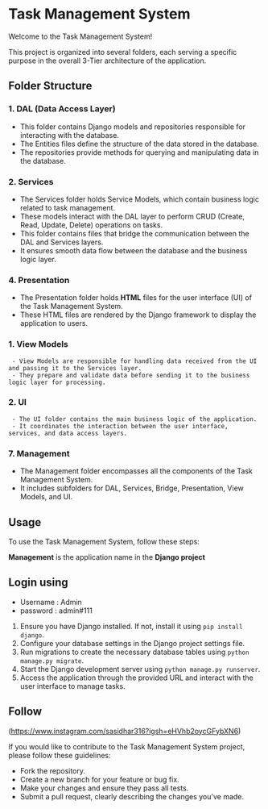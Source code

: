 # Task Management System

Welcome to the Task Management System!

This project is organized into several folders, each serving a specific purpose in the overall 3-Tier architecture of the application.

## Folder Structure

### 1. DAL (Data Access Layer)
   - This folder contains Django models and repositories responsible for interacting with the database.
   - The Entities files define the structure of the data stored in the database.
   - The repositories provide methods for querying and manipulating data in the database.

### 2. Services
   - The Services folder holds Service Models, which contain business logic related to task management.
   - These models interact with the DAL layer to perform CRUD (Create, Read, Update, Delete) operations on tasks.
   - This folder contains files that bridge the communication between the DAL and Services layers.
   - It ensures smooth data flow between the database and the business logic layer.

### 4. Presentation 
   - The Presentation folder holds **HTML** files for the user interface (UI) of the Task Management System.
   - These HTML files are rendered by the Django framework to display the application to users.

### 1. View Models
     - View Models are responsible for handling data received from the UI and passing it to the Services layer.
     - They prepare and validate data before sending it to the business logic layer for processing.
  
### 2. UI
     - The UI folder contains the main business logic of the application.
     - It coordinates the interaction between the user interface, services, and data access layers.
     
   
### 7. Management
   - The Management folder encompasses all the components of the Task Management System.
   - It includes subfolders for DAL, Services, Bridge, Presentation, View Models, and UI.

## Usage
To use the Task Management System, follow these steps:

**Management** is the application name in the **Django project**

## Login using
 - Username : Admin
 - password  : admin#111

1. Ensure you have Django installed. If not, install it using `pip install django`.
2. Configure your database settings in the Django project settings file.
3. Run migrations to create the necessary database tables using `python manage.py migrate`.
4. Start the Django development server using `python manage.py runserver`.
5. Access the application through the provided URL and interact with the user interface to manage tasks.

## Follow
(https://www.instagram.com/sasidhar316?igsh=eHVhb2oycGFybXN6)


If you would like to contribute to the Task Management System project, please follow these guidelines:
- Fork the repository.
- Create a new branch for your feature or bug fix.
- Make your changes and ensure they pass all tests.
- Submit a pull request, clearly describing the changes you've made.



